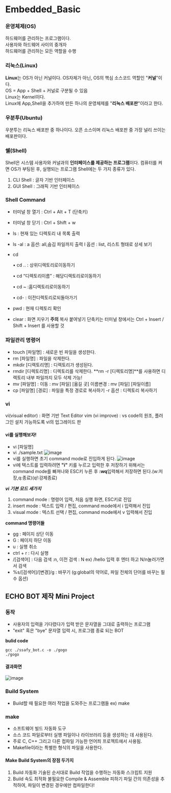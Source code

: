 # Embedded_Basic
### 운영체제(OS)  
하드웨어를 관리하는 프로그램이다.  
사용자와 하드웨어 사이의 중개자  
하드웨어를 관리하는 모든 역할을 수행  
### 리눅스(Linux)  
**Linux**는 OS가 아닌 커널이다.
  OS자체가 아닌, OS의 핵심 소스코드 역할인 "**커널**"이다.  
  OS = App + Shell + 커널로 구분될 수 있음  
  Linux는 Kernel이다.  
  Linux에 App,Shell을 추가하여 만든 하나의 운영체제를 "**리눅스 배포판**"이라고 한다.

### 우분투(Ubuntu)  
우분투는 리눅스 배포판 중 하나이다.
  오픈 소스이며 리눅스 배포판 중 가장 널리 쓰이는 배포판이다.

### 쉘(Shell)
Shell은 시스템 사용자와 커널과의 **인터페이스를 제공하는 프로그램**이다.
  컴퓨터를 켜면 OS가 부팅된 후, 실행되는 프로그램
  Shell에는 두 가지 종류가 있다.
  1. CLI Shell : 글자 기반 인터페이스
  2. GUI Shell : 그래픽 기반 인터페이스
### Shell Command
- 터미널 창 열기 : Ctrl + Alt + T (단축키)
- 터미널 창 닫기 : Ctrl + Shift + w
- ls :  현재 있는 디렉토리 내 목록 출력
- ls -al : a 옵션: all,숨김 파일까지 출력
           l 옵션 : list, 리스트 형태로 상세 보기
- cd
  
     • cd .. : 상위디렉토리로이동하기
  
     • cd “디렉토리이름” : 해당디렉토리로이동하기
  
     • cd ~ :홈디렉토리로이동하기
  
     • cd- : 이전디렉토리로되돌아가기
  
- pwd : 현재 디렉토리 확인
- clear : 화면 지우기
**주의**
  복사 붙여넣기 단축키는 터미널 창에서는 Ctrl + Insert / Shift + Insert 를 사용할 것

### 파일관리 명령어  
- touch [파일명] : 새로운 빈 파일을 생성한다.
- rm [파일명] : 파일을 삭제한다.
- mkdir [디렉토리명] : 디렉토리가 생성된다.
- rmdir [디렉토리명] : 디렉토리를 삭제한다.
  **rm -r [디렉토리명]**를 사용하면 디렉토리 내부 파일까지 모두 삭제 가능!
- mv [파일명] : 이동 : mv [파일] [옮길 곳]
                이름변경 : mv [파일] [파일이름]
- cp [파일명] [경로] : 파일을 특정 경로로 복사하기
                      -r 옵션 : 디렉토리 복사하기

### vi
vi(visual editor) : 화면 기반 Text Editor
vim (vi improve) : vs code의 원조, 플러그인 설치 가능하도록 vi의 업그레이드 판
#### vi를 실행해보자!
- vi [파일명]
- vi ./sample.txt
![image](https://github.com/kghees/Embedded_Basic/assets/92205960/b8b93184-99bf-4901-87c7-91e26730901d)
- vi를 실행하면 초기 command mode로 진입하게 된다.
![image](https://github.com/kghees/Embedded_Basic/assets/92205960/32b7d304-18e7-4df7-a7f9-bf27ba640e19)
- vi에 텍스트를 입력하려면 **"i"** 키를 누르고 입력한 후 저장하기 위해서는 command mode를 빠져나와 ESC키 누른 후 **:wq**입력해서 저장하면 된다.(w:저장,q:종료)(q!:강제종료)
  
***vi 기본 모드 세가지***
  1. command mode : 명령어 입력, 처음 실행 화면, ESC키로 진입
  2. insert mode : 텍스트 입력 / 편집, command mode에서 i 입력해서 진입
  3. visual mode : 텍스트 선택 / 편집, command mode에서 v 입력해서 진입

**command 명령어들**
- gg : 페이지 상단 이동
- G : 페이지 하단 이동
- u : 실행 취소
- ctrl + r : 다시 실행
- /[검색어] : 다음 검색 :n, 이전 검색 : N ex) /hello 입력 후 엔터 하고 N/n눌러가면서 검색
- %s/[검색어]/[변경]/g : 바꾸기 (g:global의 약어로, 파일 전체의 단어를 바꾸는 필수 옵션)
  
## ECHO BOT 제작 Mini Project      
### 동작  
- 사용자의 입력을 기다렸다가 입력 받은 문자열을 그대로 출력하는 프로그램
- "exit" 혹은 "bye" 문자열 입력 시, 프로그램 종료 되는 BOT
  
**bulid code**
```
gcc ./ssafy_bot.c -o ./gogo
./gogo
```
#### 결과화면
![image](https://github.com/kghees/Embedded_Basic/assets/92205960/a87efb23-9ac2-4493-afc5-ae13634c5153)  


### Build System  
- Build할 때 필요한 여러 작업을 도와주는 프로그램들
  ex) make

### make  
- 소프트웨어 빌드 자동화 도구
- 소스 코드 파일로부터 실행 파일이나 라이브러리 등을 생성하는 데 사용된다.
- 주로 C, C++ 그리고 다른 컴파일 가능한 언어픠 프로젝트에서 사용됨.
- Makefile이라는 특별한 형식의 파일을 사용한다.
#### Make Build System의 장점 두가지  
1. Build 자동화
     기술된 순서대로 Build 작업을 수행하는 자동화 스크립트 지원
2. Build 속도 최적화
     불필요한 Compile & Assemble 피하기
     파일 간의 의존성을 추적하여, 파일이 변경된 경우에만 컴파일한다!
